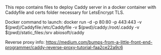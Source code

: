This repo contains files to deploy Caddy server in a docker container with Caddyfile and certs folder necessary for LetsEncrypt TLS.

Docker command to launch:  docker run -d -p 80:80 -p 443:443 -v $(pwd)/Caddyfile:/etc/Caddyfile -v $(pwd)/caddy:/root/.caddy -v $(pwd)/static_files:/srv abiosoft/caddy

Reverse proxy info:  https://medium.com/bumps-from-a-little-front-end-programmer/caddy-reverse-proxy-tutorial-faa2ce22a9c6
